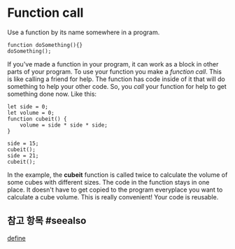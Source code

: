 # Function call

Use a function by its name somewhere in a program.

```sig
function doSomething(){}
doSomething();
```

If you've made a function in your program, it can work as a block in other parts of your program. To use your function you make a *function call*. This is like calling a friend for help. The function has code inside of it that will do something to help your other code. So, you *call* your function for help to get something done now. Like this:

```blocks
let side = 0;
let volume = 0;
function cubeit() {
    volume = side * side * side;
}

side = 15;
cubeit();
side = 21;
cubeit();
```

In the example, the **cubeit** function is called twice to calculate the volume of some cubes with different sizes. The code in the function stays in one place. It doesn't have to get copied to the program everyplace you want to calculate a cube volume. This is really convenient! Your code is reusable.

## 참고 항목 #seealso

[define](/types/function/define)